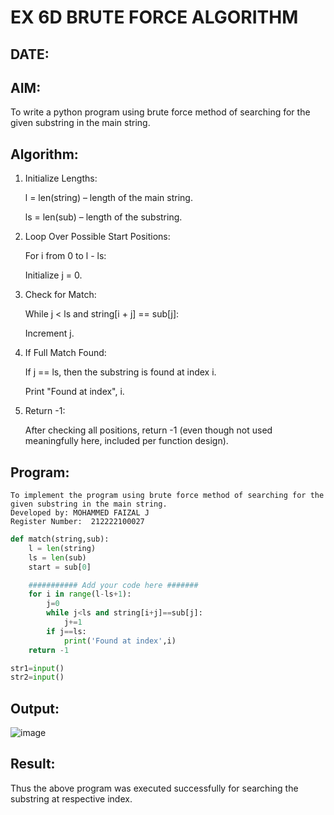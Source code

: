 # EX 6D BRUTE FORCE ALGORITHM
## DATE:
## AIM:
To write a python program using brute force method of searching for the given substring in the main string.

## Algorithm:
1. Initialize Lengths:

    l = len(string) – length of the main string.

    ls = len(sub) – length of the substring.

2. Loop Over Possible Start Positions:

    For i from 0 to l - ls:

    Initialize j = 0.

3. Check for Match:

    While j < ls and string[i + j] == sub[j]:

    Increment j.

4. If Full Match Found:

    If j == ls, then the substring is found at index i.

    Print "Found at index", i.

5. Return -1:

    After checking all positions, return -1 (even though not used meaningfully here, included per function design).

## Program:
```
To implement the program using brute force method of searching for the given substring in the main string.
Developed by: MOHAMMED FAIZAL J
Register Number:  212222100027
```
```PYTHON
def match(string,sub):
    l = len(string)
    ls = len(sub)
    start = sub[0]

    ########### Add your code here #######
    for i in range(l-ls+1):
        j=0
        while j<ls and string[i+j]==sub[j]:
            j+=1
        if j==ls:
            print('Found at index',i)
    return -1

str1=input()
str2=input()

```
## Output:
![image](https://github.com/user-attachments/assets/1456de64-9be8-4b45-ad8a-a15cf9c1d9ec)

## Result:
Thus the above program was executed successfully for searching the substring at respective index.
